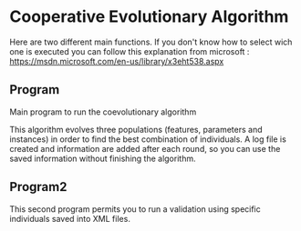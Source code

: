 Cooperative Evolutionary Algorithm
=============

Here are two different main functions.
If you don't know how to select wich one is executed you can follow this explanation from microsoft : https://msdn.microsoft.com/en-us/library/x3eht538.aspx  
 
Program
----------------------
Main program to run the coevolutionary algorithm

This algorithm evolves three populations (features, parameters and instances) in order to find the best combination of individuals.
A log file is created and information are added after each round, so you can use the saved information without finishing the algorithm.

Program2
----------------------------
This second program permits you to run a validation using specific individuals saved into XML files.
